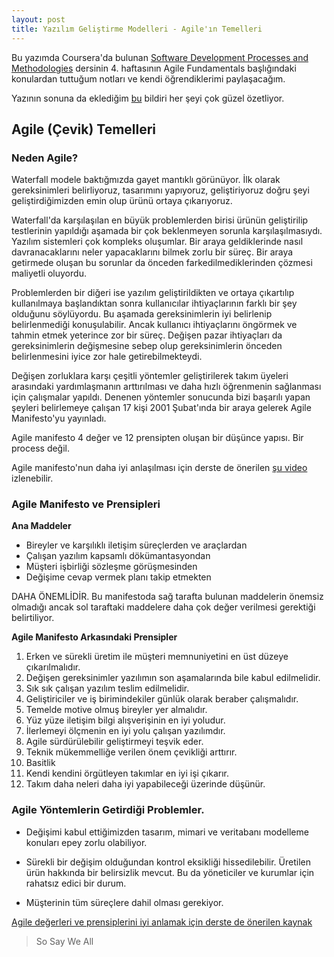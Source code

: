 ```yaml
---
layout: post
title: Yazılım Geliştirme Modelleri - Agile'ın Temelleri
---
```


Bu yazımda Coursera'da bulunan [Software Development Processes and Methodologies](https://www.coursera.org/learn/software-processes) dersinin 4. haftasının Agile Fundamentals başlığındaki konulardan tuttuğum notları ve kendi öğrendiklerimi paylaşacağım.

Yazının sonuna da eklediğim [bu](http://www.drdobbs.com/open-source/the-agile-manifesto/184414755) bildiri her şeyi çok güzel özetliyor.

## Agile (Çevik) Temelleri

### Neden Agile?

Waterfall modele baktığmızda gayet mantıklı görünüyor. İlk olarak gereksinimleri belirliyoruz, tasarımını yapıyoruz, geliştiriyoruz doğru şeyi geliştirdiğimizden emin olup ürünü ortaya çıkarıyoruz.
 
Waterfall'da karşılaşılan en büyük problemlerden birisi ürünün geliştirilip testlerinin yapıldığı aşamada bir çok beklenmeyen sorunla karşılaşılmasıydı. Yazılım sistemleri çok kompleks oluşumlar. Bir araya geldiklerinde nasıl davranacaklarını neler yapacaklarını bilmek zorlu bir süreç. Bir araya getirmede oluşan bu sorunlar da önceden farkedilmediklerinden çözmesi maliyetli oluyordu.

Problemlerden bir diğeri ise yazılım geliştirildikten ve ortaya çıkartılıp kullanılmaya başlandıktan sonra kullanıcılar ihtiyaçlarının farklı bir şey olduğunu söylüyordu. Bu aşamada gereksinimlerin iyi belirlenip belirlenmediği konuşulabilir. Ancak kullanıcı ihtiyaçlarını öngörmek ve tahmin etmek yeterince zor bir süreç. Değişen pazar ihtiyaçları da gereksinimlerin değişmesine sebep olup gereksinimlerin önceden belirlenmesini iyice zor hale getirebilmekteydi.

Değişen zorluklara karşı çeşitli yöntemler geliştirilerek takım üyeleri arasındaki yardımlaşmanın arttırılması ve daha hızlı öğrenmenin sağlanması için çalışmalar yapıldı. Denenen yöntemler sonucunda bizi başarılı yapan şeyleri belirlemeye çalışan 17 kişi 2001 Şubat'ında bir araya gelerek Agile Manifesto'yu yayınladı.

Agile manifesto 4 değer ve 12 prensipten oluşan bir düşünce yapısı. Bir process değil.

Agile manifesto'nun daha iyi anlaşılması için derste de önerilen [şu video](https://www.youtube.com/watch?v=rf8Gi2RLKWQ) izlenebilir.

 

### Agile Manifesto ve Prensipleri

**Ana Maddeler**

- Bireyler ve karşılıklı iletişim süreçlerden ve araçlardan
- Çalışan yazılım kapsamlı dökümantasyondan
- Müşteri işbirliği sözleşme görüşmesinden
- Değişime cevap vermek planı takip etmekten 

DAHA ÖNEMLİDİR. Bu manifestoda sağ tarafta bulunan maddelerin önemsiz olmadığı ancak sol taraftaki maddelere daha çok değer verilmesi gerektiği belirtiliyor.

**Agile Manifesto Arkasındaki Prensipler**

1. Erken ve sürekli üretim ile müşteri memnuniyetini en üst düzeye çıkarılmalıdır.
2. Değişen gereksinimler yazılımın son aşamalarında bile kabul edilmelidir.
3. Sık sık çalışan yazılım teslim edilmelidir.
4. Geliştiriciler ve iş birimindekiler günlük olarak beraber çalışmalıdır.
5. Temelde motive olmuş bireyler yer almalıdır.
6. Yüz yüze iletişim bilgi alışverişinin en iyi yoludur.
7. İlerlemeyi ölçmenin en iyi yolu çalışan yazılımdır.
8. Agile sürdürülebilir geliştirmeyi teşvik eder.
9. Teknik mükemmelliğe verilen önem çevikliği arttırır.
10. Basitlik
11. Kendi kendini örgütleyen takımlar en iyi işi çıkarır.
12. Takım daha neleri daha iyi yapabileceği üzerinde düşünür.

### Agile Yöntemlerin Getirdiği Problemler.

- Değişimi kabul ettiğimizden tasarım, mimari ve veritabanı modelleme konuları epey zorlu olabiliyor.

- Sürekli bir değişim olduğundan kontrol eksikliği hissedilebilir. Üretilen ürün hakkında bir belirsizlik mevcut. Bu da yöneticiler ve kurumlar için rahatsız edici bir durum.

- Müşterinin tüm süreçlere dahil olması gerekiyor.

[Agile değerleri ve prensiplerini iyi anlamak için derste de önerilen kaynak](http://www.drdobbs.com/open-source/the-agile-manifesto/184414755)

> So Say We All